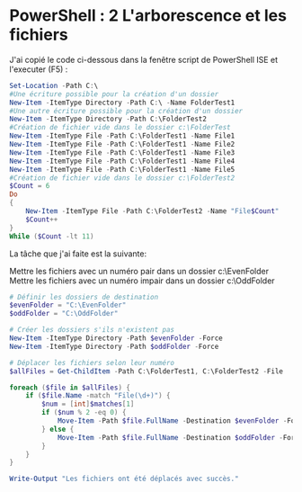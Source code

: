# PowerShell : 2 L'arborescence et les fichiers

J'ai copié le code ci-dessous dans la fenêtre script de PowerShell ISE et l'executer (F5) :
```powershell
Set-Location -Path C:\
#Une écriture possible pour la création d'un dossier
New-Item -ItemType Directory -Path C:\ -Name FolderTest1
#Une autre écriture possible pour la création d'un dossier
New-Item -ItemType Directory -Path C:\FolderTest2
#Création de fichier vide dans le dossier c:\FolderTest
New-Item -ItemType File -Path C:\FolderTest1 -Name File1
New-Item -ItemType File -Path C:\FolderTest1 -Name File2
New-Item -ItemType File -Path C:\FolderTest1 -Name File3
New-Item -ItemType File -Path C:\FolderTest1 -Name File4
New-Item -ItemType File -Path C:\FolderTest1 -Name File5
#Création de fichier vide dans le dossier c:\FolderTest2
$Count = 6
Do
{
    New-Item -ItemType File -Path C:\FolderTest2 -Name "File$Count"
    $Count++
}
While ($Count -lt 11)
```
La tâche que j'ai faite est la suivante:

Mettre les fichiers avec un numéro pair dans un dossier c:\EvenFolder
Mettre les fichiers avec un numéro impair dans un dossier c:\OddFolder

```powershell
# Définir les dossiers de destination
$evenFolder = "C:\EvenFolder"
$oddFolder = "C:\OddFolder"

# Créer les dossiers s'ils n'existent pas
New-Item -ItemType Directory -Path $evenFolder -Force
New-Item -ItemType Directory -Path $oddFolder -Force

# Déplacer les fichiers selon leur numéro
$allFiles = Get-ChildItem -Path C:\FolderTest1, C:\FolderTest2 -File

foreach ($file in $allFiles) {
    if ($file.Name -match "File(\d+)") {
        $num = [int]$matches[1]
        if ($num % 2 -eq 0) {
            Move-Item -Path $file.FullName -Destination $evenFolder -Force
        } else {
            Move-Item -Path $file.FullName -Destination $oddFolder -Force
        }
    }
}

Write-Output "Les fichiers ont été déplacés avec succès."
